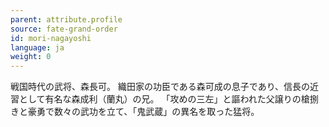 ```yaml
---
parent: attribute.profile
source: fate-grand-order
id: mori-nagayoshi
language: ja
weight: 0
---
```


戦国時代の武将、森長可。
織田家の功臣である森可成の息子であり、信長の近習として有名な森成利（蘭丸）の兄。
「攻めの三左」と謳われた父譲りの槍捌きと豪勇で数々の武功を立て、「鬼武蔵」の異名を取った猛将。
